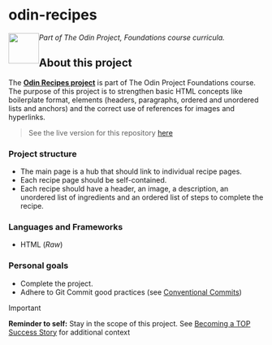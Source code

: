 # odin-recipes
<div><img style = "float: inline-start" src=https://www.theodinproject.com/mstile-310x310.png width=60 heigh=60 alignment="left">
<p><i>Part of The Odin Project, Foundations course curricula.</i></p></div>

## About this project

The [**Odin Recipes project**](https://www.theodinproject.com/lessons/foundations-recipes) is part of The Odin Project Foundations course. The purpose of this project is to strengthen basic HTML concepts like boilerplate format, elements (headers, paragraphs, ordered and unordered lists and anchors) and the correct use of references for images and hyperlinks.

> See the live version for this repository [here](https://oscartavia.github.io/odin-recipes/)

### Project structure
- The main page is a hub that should link to individual recipe pages.
- Each recipe page should be self-contained.
- Each recipe should have a header, an image, a description, an unordered list of ingredients and an ordered list of steps to complete the recipe.


### Languages and Frameworks
- HTML (*Raw*)

### Personal goals
- Complete the project.
- Adhere to Git Commit good practices (see [Conventional Commits](https://www.conventionalcommits.org/en/v1.0.0/))

>[!IMPORTANT]
> **Reminder to self:** 
> Stay in the scope of this project. See [Becoming a TOP Success Story](https://dev.to/theodinproject/learning-code-f56) for additional context